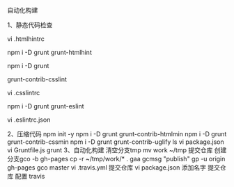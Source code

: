 自动化构建

1、静态代码检查

vi .htmlhintrc

npm i -D grunt grunt-htmlhint

npm i -D grunt 

grunt-contrib-csslint 

vi .csslintrc 

npm i -D grunt  grunt-eslint

vi .eslintrc.json 

2、压缩代码
npm init -y
npm i -D grunt grunt-contrib-htmlmin
npm i -D grunt grunt-contrib-cssmin
npm i -D grunt grunt-contrib-uglify
ls
vi package.json
vi Gruntfile.js
grunt
3、自动化构建
清空分支tmp
mv work ~/tmp
提交仓库
创建分支gco -b gh-pages
cp -r ~/tmp/work/* .
gaa
gcmsg "publish"
gp -u origin gh-pages
gco master
vi .travis.yml
提交仓库
vi package.json 添加名字
提交仓库
配置 travis